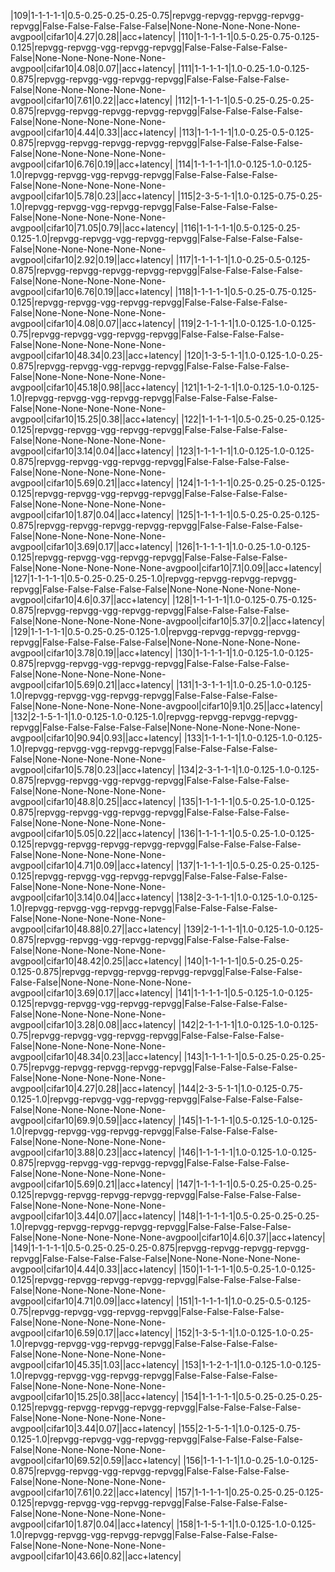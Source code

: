 |109|1-1-1-1-1|0.5-0.25-0.25-0.25-0.75|repvgg-repvgg-repvgg-repvgg-repvgg|False-False-False-False-False|None-None-None-None-None-avgpool|cifar10|4.27|0.28||acc+latency|
|110|1-1-1-1-1|0.5-0.25-0.75-0.125-0.125|repvgg-repvgg-vgg-repvgg-repvgg|False-False-False-False-False|None-None-None-None-None-avgpool|cifar10|4.08|0.07||acc+latency|
|111|1-1-1-1-1|1.0-0.25-1.0-0.125-0.875|repvgg-repvgg-vgg-repvgg-repvgg|False-False-False-False-False|None-None-None-None-None-avgpool|cifar10|7.61|0.22||acc+latency|
|112|1-1-1-1-1|0.5-0.25-0.25-0.25-0.875|repvgg-repvgg-repvgg-repvgg-repvgg|False-False-False-False-False|None-None-None-None-None-avgpool|cifar10|4.44|0.33||acc+latency|
|113|1-1-1-1-1|1.0-0.25-0.5-0.125-0.875|repvgg-repvgg-repvgg-repvgg-repvgg|False-False-False-False-False|None-None-None-None-None-avgpool|cifar10|6.76|0.19||acc+latency|
|114|1-1-1-1-1|1.0-0.125-1.0-0.125-1.0|repvgg-repvgg-vgg-repvgg-repvgg|False-False-False-False-False|None-None-None-None-None-avgpool|cifar10|5.78|0.23||acc+latency|
|115|2-3-5-1-1|1.0-0.125-0.75-0.25-1.0|repvgg-repvgg-vgg-repvgg-repvgg|False-False-False-False-False|None-None-None-None-None-avgpool|cifar10|71.05|0.79||acc+latency|
|116|1-1-1-1-1|0.5-0.125-0.25-0.125-1.0|repvgg-repvgg-vgg-repvgg-repvgg|False-False-False-False-False|None-None-None-None-None-avgpool|cifar10|2.92|0.19||acc+latency|
|117|1-1-1-1-1|1.0-0.25-0.5-0.125-0.875|repvgg-repvgg-repvgg-repvgg-repvgg|False-False-False-False-False|None-None-None-None-None-avgpool|cifar10|6.76|0.19||acc+latency|
|118|1-1-1-1-1|0.5-0.25-0.75-0.125-0.125|repvgg-repvgg-vgg-repvgg-repvgg|False-False-False-False-False|None-None-None-None-None-avgpool|cifar10|4.08|0.07||acc+latency|
|119|2-1-1-1-1|1.0-0.125-1.0-0.125-0.75|repvgg-repvgg-vgg-repvgg-repvgg|False-False-False-False-False|None-None-None-None-None-avgpool|cifar10|48.34|0.23||acc+latency|
|120|1-3-5-1-1|1.0-0.125-1.0-0.25-0.875|repvgg-repvgg-vgg-repvgg-repvgg|False-False-False-False-False|None-None-None-None-None-avgpool|cifar10|45.18|0.98||acc+latency|
|121|1-1-2-1-1|1.0-0.125-1.0-0.125-1.0|repvgg-repvgg-vgg-repvgg-repvgg|False-False-False-False-False|None-None-None-None-None-avgpool|cifar10|15.25|0.38||acc+latency|
|122|1-1-1-1-1|0.5-0.25-0.25-0.125-0.125|repvgg-repvgg-vgg-repvgg-repvgg|False-False-False-False-False|None-None-None-None-None-avgpool|cifar10|3.14|0.04||acc+latency|
|123|1-1-1-1-1|1.0-0.125-1.0-0.125-0.875|repvgg-repvgg-vgg-repvgg-repvgg|False-False-False-False-False|None-None-None-None-None-avgpool|cifar10|5.69|0.21||acc+latency|
|124|1-1-1-1-1|0.25-0.25-0.25-0.125-0.125|repvgg-repvgg-vgg-repvgg-repvgg|False-False-False-False-False|None-None-None-None-None-avgpool|cifar10|1.87|0.04||acc+latency|
|125|1-1-1-1-1|0.5-0.25-0.25-0.125-0.875|repvgg-repvgg-repvgg-repvgg-repvgg|False-False-False-False-False|None-None-None-None-None-avgpool|cifar10|3.69|0.17||acc+latency|
|126|1-1-1-1-1|1.0-0.25-1.0-0.125-0.125|repvgg-repvgg-vgg-repvgg-repvgg|False-False-False-False-False|None-None-None-None-None-avgpool|cifar10|7.1|0.09||acc+latency|
|127|1-1-1-1-1|0.5-0.25-0.25-0.25-1.0|repvgg-repvgg-repvgg-repvgg-repvgg|False-False-False-False-False|None-None-None-None-None-avgpool|cifar10|4.6|0.37||acc+latency|
|128|1-1-1-1-1|1.0-0.125-0.75-0.125-0.875|repvgg-repvgg-vgg-repvgg-repvgg|False-False-False-False-False|None-None-None-None-None-avgpool|cifar10|5.37|0.2||acc+latency|
|129|1-1-1-1-1|0.5-0.25-0.25-0.125-1.0|repvgg-repvgg-repvgg-repvgg-repvgg|False-False-False-False-False|None-None-None-None-None-avgpool|cifar10|3.78|0.19||acc+latency|
|130|1-1-1-1-1|1.0-0.125-1.0-0.125-0.875|repvgg-repvgg-vgg-repvgg-repvgg|False-False-False-False-False|None-None-None-None-None-avgpool|cifar10|5.69|0.21||acc+latency|
|131|1-3-1-1-1|1.0-0.25-1.0-0.125-1.0|repvgg-repvgg-vgg-repvgg-repvgg|False-False-False-False-False|None-None-None-None-None-avgpool|cifar10|9.1|0.25||acc+latency|
|132|2-1-5-1-1|1.0-0.125-1.0-0.125-1.0|repvgg-repvgg-repvgg-repvgg-repvgg|False-False-False-False-False|None-None-None-None-None-avgpool|cifar10|90.94|0.93||acc+latency|
|133|1-1-1-1-1|1.0-0.125-1.0-0.125-1.0|repvgg-repvgg-vgg-repvgg-repvgg|False-False-False-False-False|None-None-None-None-None-avgpool|cifar10|5.78|0.23||acc+latency|
|134|2-3-1-1-1|1.0-0.125-1.0-0.125-0.875|repvgg-repvgg-vgg-repvgg-repvgg|False-False-False-False-False|None-None-None-None-None-avgpool|cifar10|48.8|0.25||acc+latency|
|135|1-1-1-1-1|0.5-0.25-1.0-0.125-0.875|repvgg-repvgg-vgg-repvgg-repvgg|False-False-False-False-False|None-None-None-None-None-avgpool|cifar10|5.05|0.22||acc+latency|
|136|1-1-1-1-1|0.5-0.25-1.0-0.125-0.125|repvgg-repvgg-repvgg-repvgg-repvgg|False-False-False-False-False|None-None-None-None-None-avgpool|cifar10|4.71|0.09||acc+latency|
|137|1-1-1-1-1|0.5-0.25-0.25-0.125-0.125|repvgg-repvgg-vgg-repvgg-repvgg|False-False-False-False-False|None-None-None-None-None-avgpool|cifar10|3.14|0.04||acc+latency|
|138|2-3-1-1-1|1.0-0.125-1.0-0.125-1.0|repvgg-repvgg-vgg-repvgg-repvgg|False-False-False-False-False|None-None-None-None-None-avgpool|cifar10|48.88|0.27||acc+latency|
|139|2-1-1-1-1|1.0-0.125-1.0-0.125-0.875|repvgg-repvgg-vgg-repvgg-repvgg|False-False-False-False-False|None-None-None-None-None-avgpool|cifar10|48.42|0.25||acc+latency|
|140|1-1-1-1-1|0.5-0.25-0.25-0.125-0.875|repvgg-repvgg-repvgg-repvgg-repvgg|False-False-False-False-False|None-None-None-None-None-avgpool|cifar10|3.69|0.17||acc+latency|
|141|1-1-1-1-1|0.5-0.125-1.0-0.125-0.125|repvgg-repvgg-vgg-repvgg-repvgg|False-False-False-False-False|None-None-None-None-None-avgpool|cifar10|3.28|0.08||acc+latency|
|142|2-1-1-1-1|1.0-0.125-1.0-0.125-0.75|repvgg-repvgg-vgg-repvgg-repvgg|False-False-False-False-False|None-None-None-None-None-avgpool|cifar10|48.34|0.23||acc+latency|
|143|1-1-1-1-1|0.5-0.25-0.25-0.25-0.75|repvgg-repvgg-repvgg-repvgg-repvgg|False-False-False-False-False|None-None-None-None-None-avgpool|cifar10|4.27|0.28||acc+latency|
|144|2-3-5-1-1|1.0-0.125-0.75-0.125-1.0|repvgg-repvgg-vgg-repvgg-repvgg|False-False-False-False-False|None-None-None-None-None-avgpool|cifar10|69.9|0.59||acc+latency|
|145|1-1-1-1-1|0.5-0.125-1.0-0.125-1.0|repvgg-repvgg-vgg-repvgg-repvgg|False-False-False-False-False|None-None-None-None-None-avgpool|cifar10|3.88|0.23||acc+latency|
|146|1-1-1-1-1|1.0-0.125-1.0-0.125-0.875|repvgg-repvgg-vgg-repvgg-repvgg|False-False-False-False-False|None-None-None-None-None-avgpool|cifar10|5.69|0.21||acc+latency|
|147|1-1-1-1-1|0.5-0.25-0.25-0.25-0.125|repvgg-repvgg-repvgg-repvgg-repvgg|False-False-False-False-False|None-None-None-None-None-avgpool|cifar10|3.44|0.07||acc+latency|
|148|1-1-1-1-1|0.5-0.25-0.25-0.25-1.0|repvgg-repvgg-repvgg-repvgg-repvgg|False-False-False-False-False|None-None-None-None-None-avgpool|cifar10|4.6|0.37||acc+latency|
|149|1-1-1-1-1|0.5-0.25-0.25-0.25-0.875|repvgg-repvgg-repvgg-repvgg-repvgg|False-False-False-False-False|None-None-None-None-None-avgpool|cifar10|4.44|0.33||acc+latency|
|150|1-1-1-1-1|0.5-0.25-1.0-0.125-0.125|repvgg-repvgg-repvgg-repvgg-repvgg|False-False-False-False-False|None-None-None-None-None-avgpool|cifar10|4.71|0.09||acc+latency|
|151|1-1-1-1-1|1.0-0.25-0.5-0.125-0.75|repvgg-repvgg-vgg-repvgg-repvgg|False-False-False-False-False|None-None-None-None-None-avgpool|cifar10|6.59|0.17||acc+latency|
|152|1-3-5-1-1|1.0-0.125-1.0-0.25-1.0|repvgg-repvgg-vgg-repvgg-repvgg|False-False-False-False-False|None-None-None-None-None-avgpool|cifar10|45.35|1.03||acc+latency|
|153|1-1-2-1-1|1.0-0.125-1.0-0.125-1.0|repvgg-repvgg-vgg-repvgg-repvgg|False-False-False-False-False|None-None-None-None-None-avgpool|cifar10|15.25|0.38||acc+latency|
|154|1-1-1-1-1|0.5-0.25-0.25-0.25-0.125|repvgg-repvgg-repvgg-repvgg-repvgg|False-False-False-False-False|None-None-None-None-None-avgpool|cifar10|3.44|0.07||acc+latency|
|155|2-1-5-1-1|1.0-0.125-0.75-0.125-1.0|repvgg-repvgg-vgg-repvgg-repvgg|False-False-False-False-False|None-None-None-None-None-avgpool|cifar10|69.52|0.59||acc+latency|
|156|1-1-1-1-1|1.0-0.25-1.0-0.125-0.875|repvgg-repvgg-vgg-repvgg-repvgg|False-False-False-False-False|None-None-None-None-None-avgpool|cifar10|7.61|0.22||acc+latency|
|157|1-1-1-1-1|0.25-0.25-0.25-0.125-0.125|repvgg-repvgg-vgg-repvgg-repvgg|False-False-False-False-False|None-None-None-None-None-avgpool|cifar10|1.87|0.04||acc+latency|
|158|1-1-5-1-1|1.0-0.125-1.0-0.125-1.0|repvgg-repvgg-vgg-repvgg-repvgg|False-False-False-False-False|None-None-None-None-None-avgpool|cifar10|43.66|0.82||acc+latency|
